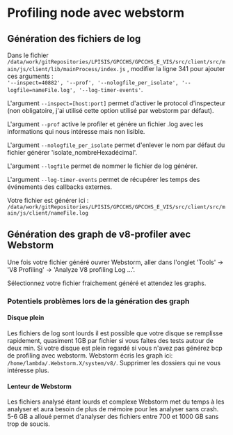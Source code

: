Profiling node avec webstorm
===

Génération des fichiers de log
---

Dans le fichier
`/data/work/gitRepositories/LPISIS/GPCCHS/GPCCHS_E_VIS/src/client/src/main/js/client/lib/mainProcess/index.js`
, modifier la ligne 341 pour ajouter ces arguments :   
`'--inspect=40882', '--prof', '--nologfile_per_isolate', '--logfile=nameFile.log', '--log-timer-events'`.

L'argument `--inspect=[host:port]` permet d'activer le protocol d'inspecteur (non obligatoire,
j'ai utilisé cette option utilisé par webstorm par défaut).  

L'argument `--prof` active le profiler et génére un fichier .log avec les informations qui nous
intéresse mais non lisible.  

L'argument `--nologfile_per_isolate` permet d'enlever le nom par défaut du fichier générer
'isolate_nombreHexadécimal'.  

L'argument `--logfile` permet de nommer le fichier de log générer.  

L'argument `--log-timer-events` permet de récupérer les temps des événements des callbacks externes.  

Votre fichier est générer ici : `/data/work/gitRepositories/LPISIS/GPCCHS/GPCCHS_E_VIS/src/client/src/main/js/client/nameFile.log`  

Génération des graph de v8-profiler avec Webstorm
---

Une fois votre fichier généré ouvrer Webstorm, aller dans l'onglet 'Tools' -> 'V8 Profiling' -> 'Analyze V8 profiling Log ...'.

Sélectionnez votre fichier fraichement généré et attendez les graphs.

### Potentiels problèmes lors de la génération des graph

#### Disque plein

Les fichiers de log sont lourds il est possible que votre disque se remplisse rapidement, quasiment 1GB par fichier si vous faites des tests autour de deux min.
Si votre disque est plein regardé si vous n'avez pas générez bcp de profiling avec webstorm. Webstorm écris les graph ici: `/home/lambda/.Webstorm.X/system/v8/`.
Supprimer les dossiers qui ne vous intéresse plus.

#### Lenteur de Webstorm

Les fichiers analysé étant lourds et complexe Webstorm met du temps à les analyser et aura besoin de plus de mémoire pour les analyser sans crash.
5-6 GB a alloué permet d'analyser des fichiers entre 700 et 1000 GB sans trop de soucis.
